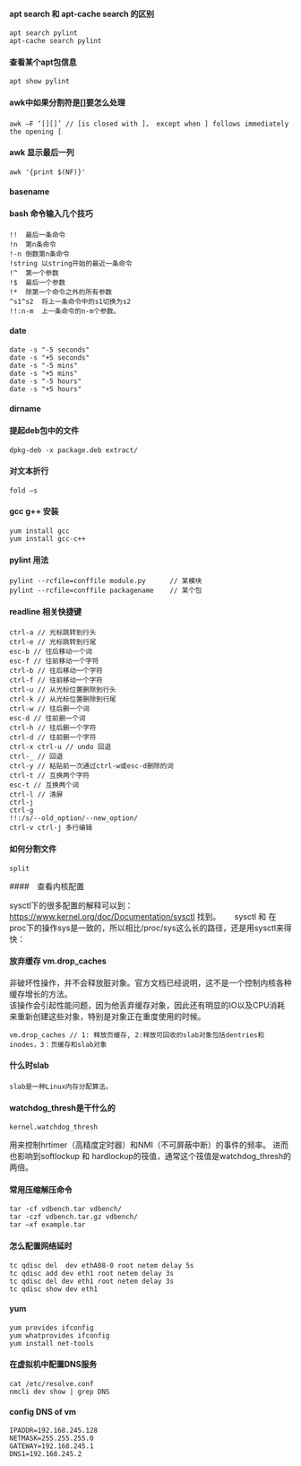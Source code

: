 #### apt search 和 apt-cache search 的区别
    
    apt search pylint
    apt-cache search pylint

#### 查看某个apt包信息

    apt show pylint

#### awk中如果分割符是[]要怎么处理

    awk –F ‘[][]’ // [is closed with ]， except when ] follows immediately the opening [

#### awk 显示最后一列

    awk '{print $(NF)}'
    
#### basename
    
#### bash 命令输入几个技巧

    !!	最后一条命令
    !n	第n条命令
    !-n	倒数第n条命令
    !string	以string开始的最近一条命令
    !^	第一个参数
    !$	最后一个参数
    !*	除第一个命令之外的所有参数
    ^s1^s2	将上一条命令中的s1切换为s2
    !!:n-m	上一条命令的n-m个参数。
 
 #### date 
 
    date -s "-5 seconds"
    date -s "+5 seconds"
    date -s "-5 mins"
    date -s "+5 mins"
    date -s "-5 hours"
    date -s "+5 hours"

#### dirname

#### 提起deb包中的文件

    dpkg-deb -x package.deb extract/
   
#### 对文本折行
 
    fold –s
 
#### gcc g++ 安装

    yum install gcc
    yum install gcc-c++


#### pylint 用法
    
    pylint --rcfile=conffile module.py      // 某模块
    pylint --rcfile=conffile packagename    // 某个包

    
#### readline 相关快捷键

    ctrl-a // 光标跳转到行头
    ctrl-e // 光标跳转到行尾
    esc-b // 往后移动一个词
    esc-f // 往前移动一个字符
    ctrl-b // 往后移动一个字符
    ctrl-f // 往前移动一个字符
    ctrl-u // 从光标位置删除到行头
    ctrl-k // 从光标位置删除到行尾
    ctrl-w // 往后删一个词
    esc-d // 往前删一个词
    ctrl-h // 往后删一个字符
    ctrl-d // 往前删一个字符
    ctrl-x ctrl-u // undo 回退
    ctrl-_ // 回退
    ctrl-y // 粘贴前一次通过ctrl-w或esc-d删除的词
    ctrl-t // 互换两个字符
    esc-t // 互换两个词
    ctrl-l // 清屏
    ctrl-j
    ctrl-g
    !!:/s/--old_option/--new_option/
    ctrl-v ctrl-j 多行编辑

#### 如何分割文件

    split
    
####　查看内核配置

sysctl下的很多配置的解释可以到：https://www.kernel.org/doc/Documentation/sysctl 找到。　　
sysctl 和 在proc下的操作sys是一致的，所以相比/proc/sys这么长的路径，还是用sysctl来得快：　　

#### 放弃缓存 vm.drop_caches 

非破坏性操作，并不会释放脏对象。官方文档已经说明，这不是一个控制内核各种缓存增长的方法。  
该操作会引起性能问题，因为他丢弃缓存对象，因此还有明显的IO以及CPU消耗来重新创建这些对象，特别是对象正在重度使用的时候。

    vm.drop_caches // 1: 释放页缓存, 2:释放可回收的slab对象包括dentries和inodes，3：页缓存和slab对象

#### 什么时slab

    slab是一种Linux内存分配算法。

#### watchdog_thresh是干什么的

    kernel.watchdog_thresh

用来控制hrtimer（高精度定时器）和NMI（不可屏蔽中断）的事件的频率。
进而也影响到softlockup 和 hardlockup的筏值，通常这个筏值是watchdog_thresh的两倍。


#### 常用压缩解压命令

    tar -cf vdbench.tar vdbench/
    tar -czf vdbench.tar.gz vdbench/
    tar –xf example.tar

#### 怎么配置网络延时

    tc qdisc del  dev ethA08-0 root netem delay 5s
    tc qdisc add dev eth1 root netem delay 3s
    tc qdisc del dev eth1 root netem delay 3s
    tc qdisc show dev eth1

#### yum

    yum provides ifconfig
    yum whatprovides ifconfig
    yum install net-tools

#### 在虚拟机中配置DNS服务

    cat /etc/resolve.conf
    nmcli dev show | grep DNS

#### config DNS of vm

    IPADDR=192.168.245.128
    NETMASK=255.255.255.0
    GATEWAY=192.168.245.1
    DNS1=192.168.245.2

